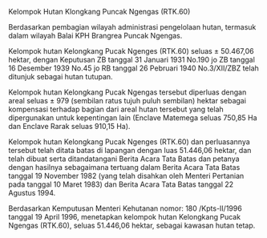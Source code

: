Kelompok Hutan Klongkang Puncak Ngengas (RTK.60)

Berdasarkan pembagian wilayah administrasi pengelolaan hutan, termasuk dalam wilayah Balai KPH Brangrea Puncak Ngengas.

Kelompok hutan Kelongkang Pucak Ngenges (RTK.60) seluas ± 50.467,06 hektar, dengan Keputusan ZB tanggal 31 Januari 1931 No.190 jo ZB tanggal 16 Desember 1939 No.45 jo RB tanggal 26 Pebruari 1940 No.3/XII/ZBZ telah ditunjuk sebagai hutan tutupan.

Kelompok hutan Kelongkang Pucak Ngengas tersebut diperluas dengan areal seluas ± 979 (sembilan ratus tujuh puluh sembilan) hektar sebagai kompensasi terhadap bagian dari areal hutan tersebut yang telah dipergunakan untuk kepentingan lain (Enclave Matemega seluas 750,85 Ha dan Enclave Rarak seluas 910,15 Ha).

Kelompok hutan Kelongkang Pucak Ngenges (RTK.60) dan perluasannya tersebut telah ditata batas di lapangan dengan luas 51.446,06 hektar, dan telah dibuat serta ditandatangani Berita Acara Tata Batas dan petanya dengan hasilnya sebagaimana tertuang dalam Berita Acara Tata Batas tanggal 19 November 1982 (yang telah disahkan oleh Menteri Pertanian pada tanggal 10 Maret 1983) dan Berita Acara Tata Batas tanggal 22 Agustus 1994.

Berdasarkan Kemputusan Menteri Kehutanan nomor: 180 /Kpts-II/1996 tanggal 19 April 1996, menetapkan kelompok hutan Kelongkang Pucak Ngengas (RTK.60), seluas 51.446,06 hektar, sebagai kawasan hutan tetap.